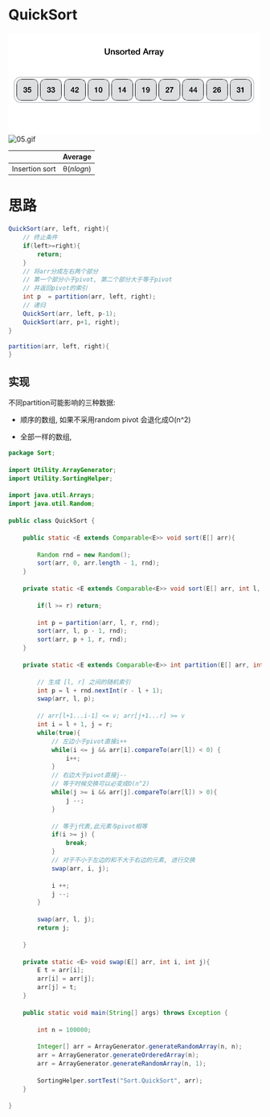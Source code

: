 # QuickSort

<img src="./image/06.gif" title="" alt="06.gif" data-align="center">



<img title="" src="file:///Users/lin/Desktop/Github/Boating01_Basic/docs/排序/image/05.gif" alt="05.gif" data-align="center">

|                | Average    |
| -------------- |:----------:|
| Insertion sort | θ($nlogn$) |

# 思路

```java
QuickSort(arr, left, right){
    // 终止条件
    if(left>=right){
        return;
    }
    // 将arr分成左右两个部分
    // 第一个部分小于pivot, 第二个部分大于等于pivot
    // 并返回pivot的索引
    int p  = partition(arr, left, right);
    // 递归
    QuickSort(arr, left, p-1);
    QuickSort(arr, p+1, right);
}
```

```java
partition(arr, left, right){
}
```

## 实现

不同partition可能影响的三种数据:

- 顺序的数组, 如果不采用random pivot 会退化成O(n^2)

- 全部一样的数组, 

```java
package Sort;

import Utility.ArrayGenerator;
import Utility.SortingHelper;

import java.util.Arrays;
import java.util.Random;

public class QuickSort {

    public static <E extends Comparable<E>> void sort(E[] arr){

        Random rnd = new Random();
        sort(arr, 0, arr.length - 1, rnd);
    }

    private static <E extends Comparable<E>> void sort(E[] arr, int l, int r, Random rnd){

        if(l >= r) return;

        int p = partition(arr, l, r, rnd);
        sort(arr, l, p - 1, rnd);
        sort(arr, p + 1, r, rnd);
    }

    private static <E extends Comparable<E>> int partition(E[] arr, int l, int r, Random rnd){

        // 生成 [l, r] 之间的随机索引
        int p = l + rnd.nextInt(r - l + 1);
        swap(arr, l, p);

        // arr[l+1...i-1] <= v; arr[j+1...r] >= v
        int i = l + 1, j = r;
        while(true){
            // 左边小于pivot直接i++
            while(i <= j && arr[i].compareTo(arr[l]) < 0) {
                i++;
            }
            // 右边大于pivot直接j--
            // 等于时候交换可以必变成O(n^2)
            while(j >= i && arr[j].compareTo(arr[l]) > 0){
                j --;
            }

            // 等于j代表,此元素与pivot相等
            if(i >= j) {
                break;
            }
            // 对于不小于左边的和不大于右边的元素, 进行交换
            swap(arr, i, j);

            i ++;
            j --;
        }

        swap(arr, l, j);
        return j;

    }

    private static <E> void swap(E[] arr, int i, int j){
        E t = arr[i];
        arr[i] = arr[j];
        arr[j] = t;
    }

    public static void main(String[] args) throws Exception {

        int n = 100000;

        Integer[] arr = ArrayGenerator.generateRandomArray(n, n);
        arr = ArrayGenerator.generateOrderedArray(n);
        arr = ArrayGenerator.generateRandomArray(n, 1);

        SortingHelper.sortTest("Sort.QuickSort", arr);
    }

}
```
